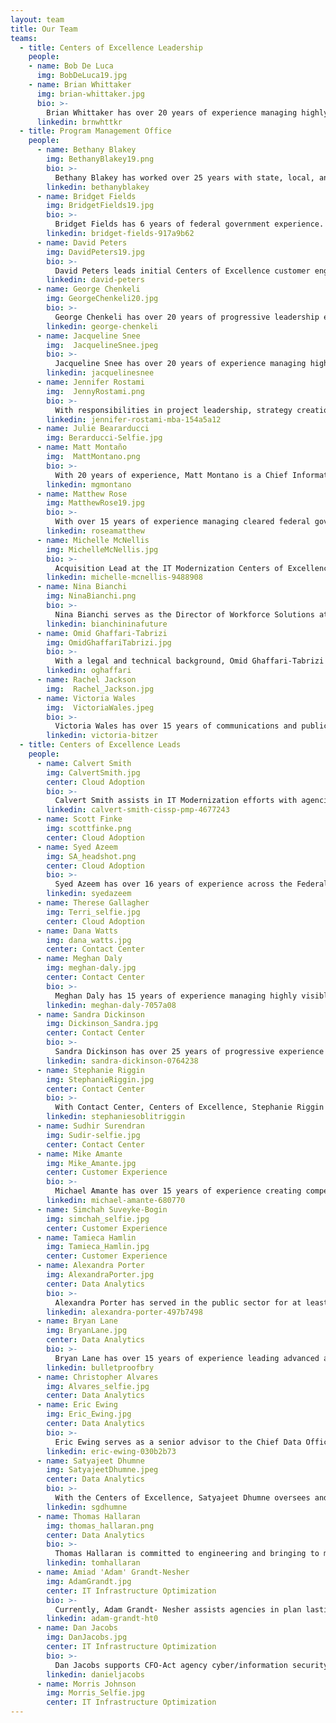 ```yaml
---
layout: team
title: Our Team
teams:
  - title: Centers of Excellence Leadership
    people:
    - name: Bob De Luca
      img: BobDeLuca19.jpg 
    - name: Brian Whittaker
      img: brian-whittaker.jpg 
      bio: >-
        Brian Whittaker has over 20 years of experience managing highly visible projects in the federal government. At GSA, Brian Whittaker manages stakeholder engagement with the highest level of federal leadership communicating the value of the Centers of Excellence (CoE). At the CoE, responsibilities include: overseeing $50M IT Modernization projects at the United States Department of Agriculture (USDA), Housing Urban Development (HUD), and the Office of Personnel Management (OPM) as well as identifying opportunities and collaborating with customer agencies to modernize IT and customer experiences. Brian Whittaker was the recipient of the FAS Commissioner Award as the Cyber Security Acquisition Team Lead.
      linkedin: brnwhttkr
  - title: Program Management Office
    people:
      - name: Bethany Blakey
        img: BethanyBlakey19.png
        bio: >-
          Bethany Blakey has worked over 25 years with state, local, and Federal government, gaining experience in instituting intrapreneurial practices to modernize how government programs and services are managed and improved. Bethany Blakey leads the human aspect of modernization, and with the Centers of Excellence she has developed a unique talent model to help employees, managers, and leaders identify their best role in driving transformation as well as developed a service catalog of evidence-based capability-building and culture-shifting interventions. In 2013, she received the award of the Harvard Ash Center Top 25 Innovations in Government.
        linkedin: bethanyblakey
      - name: Bridget Fields
        img: BridgetFields19.jpg
        bio: >-
          Bridget Fields has 6 years of federal government experience. Currently, she works as the Acquisitions Lead with the Centers of Excellence, serving as a project manager to manage relationships with government stakeholders and contractor teams, find flexibility within contractual terms to provide project teams the ability to achieve their actual objectives, and work on contractual modifications when changes are necessary. In addition, she has served as the Administrative Assistant to the Director of Acquisitions while also serving as the Project Manager responsible for managing the entirety of the organization's SaaS licenses and purchase card (ie, Government credit card) procurements for software. Bridget Fields was the recipient of the Special Act Award in 2018. 
        linkedin: bridget-fields-917a9b62
      - name: David Peters
        img: DavidPeters19.jpg
        bio: >-
          David Peters leads initial Centers of Excellence customer engagement including relationship management of agency CIO, Deputy CIO, industry partners, and individual GSA Technology Transformation Service (TTS) CoE Teams. Most notably, David Peters led identification and implementation of IT Modernization Best Practices which produced increased cloud adoption, reduced data center footprint, and established initial data analytics and customer experience management capabilities based on IT modernization. With the GSA Administrator’s Award David Peters has been recognized for his contributions to Digital Government Strategy implementation and leadership on GSA Category Management Implementation Team. 
        linkedin: david-peters
      - name: George Chenkeli
        img: GeorgeChenkeli20.jpg
        bio: >-
          George Chenkeli has over 20 years of progressive leadership experience in IT Delivery, and Operations and Large-scale Program Management (Commercial and Government). At the U.S. Department of Housing and Urban Development (HUD), George Chenkeli provides strategic and operational leadership to optimize enterprise productivity and the delivery of high-impact work across the enterprise, leading a cross-functional team of digital transformation specialists with expertise in human centered design, data analytics, change management strategy, technical architecture, software engineering, and procurement of multi-year contracts valued over $200M.
        linkedin: george-chenkeli
      - name: Jacqueline Snee
        img:  JacquelineSnee.jpeg
        bio: >-
          Jacqueline Snee has over 20 years of experience managing high level priorities inside and outside of government. Currently, Jacqueline Snee works with the GSA Site Lead, CoE Directors and HUD Stakeholders to identify, prioritize, plan, and implement HUD IT modernization initiatives. Previously, Jacqueline Snee was the Acting Chief of Staff with the Technology Transformation Service (TTS). Responsibilities included: working with stakeholders from across GSA to organize and execute key strategic priorities, partnerships, and initiatives for TTS.
        linkedin: jacquelinesnee
      - name: Jennifer Rostami
        img:  JennyRostami.png
        bio: >-
          With responsibilities in project leadership, strategy creation, contracting, team leadership, and budgeting, Jennifer Rostami assists in leading various federal agencies to modernize in the areas of Cloud Adoption, Customer Experience, Data Analytics, and Data Centers. Jennifer Rostami has over 13 years of experience working in public and private sector with a background in finance and specializing in transformation. In her roles, Jennifer Rostami has helped to create organizational alignment for buy-in and change through stakeholder management, financial planning, and communication.
        linkedin: jennifer-rostami-mba-154a5a12
      - name: Julie Beararducci
        img: Berarducci-Selfie.jpg
      - name: Matt Montaño
        img:  MattMontano.png
        bio: >-
          With 20 years of experience, Matt Montano is a Chief Information Officer leading teams, and providing customer- focused technical services and solutions. Currently, Matt Montano manages stakeholder engagement with the highest level of federal leadership communicating the value of the Centers of Excellence, identifies additional customers, hires additional staff and regularly supports the team to enhance career growth, mitigates project risk, and creates a positive customer experience. In this role, Matt Montano also oversees $50M IT Modernization projects at the United States Department of Agriculture (USDA), Housing Urban Development (HUD), and the Office of Personnel Management (OPM).
        linkedin: mgmontano
      - name: Matthew Rose
        img: MatthewRose19.jpg
        bio: >-
          With over 15 years of experience managing cleared federal government enterprise programs, Matthew Rose has led the creation and execution of agency strategies as well as planning and policy efforts in national and multinational organizations in the United States and abroad. Previously, Matthew Rose was the Mission Manager at the Department of Defense (DoD) Defense Intelligence Agency (DIA). Tasks included: championing security DoD-wide acquisition protection policy changes to the Deputy Secretary of Defense and Vice Chairman of the Joint Chiefs of Staff to improve critical technology protections and coordinating IC baseline assessments on all threats to critical technologies, defense industrial base, and research enterprise.
        linkedin: roseamatthew
      - name: Michelle McNellis
        img: MichelleMcNellis.jpg
        bio: >-
          Acquisition Lead at the IT Modernization Centers of Excellence. Formerly warranted Contracting Officer with 10+ years of experience in the Federal Government, ensures procurement packages that the CoE develops are not only compliant with Federal Acquisition Regulations but also innovative in their acquisition approach. Prior to joining CoE, I was the Director of Acquisitions at the Office of Products and Programs. Before my role at OPP, I led the very first procurements awarded by TTS/18F, including the TTS Bug Bounty program. I also worked as an acquisition subject matter expert at the Public Buildings Service in GSA as well as at the U.S. Coast Guard. 
        linkedin: michelle-mcnellis-9488908
      - name: Nina Bianchi
        img: NinaBianchi.png
        bio: >-
          Nina Bianchi serves as the Director of Workforce Solutions at the Centers of Excellence, building teams and creating a community of more effective problem-solvers to drive modern organizations where great people want to work. To foster a 21st-century organizational culture of creative problem-solving and innovation operations for the future of work, Nina Bianchi builds partnerships across siloed business units to enable holistic digital transformation and leads strategic operational innovation to inspire and cross-train diverse teams.
        linkedin: bianchininafuture
      - name: Omid Ghaffari-Tabrizi
        img: OmidGhaffariTabrizi.jpg
        bio: >-
          With a legal and technical background, Omid Ghaffari-Tabrizi develops and institutes innovative procurement solutions to provide rapid results for agency partners who need to modernize their IT-related workforce, systems, and processes. Omid Ghaffari-Tabrizi serves as the primary Acquisition PM with the Centers of Excellence and assists in the development of procurement packages for all CoE agency partners as well as internal needs.
        linkedin: oghaffari
      - name: Rachel Jackson
        img:  Rachel_Jackson.jpg
      - name: Victoria Wales
        img:  VictoriaWales.jpeg
        bio: >-
          Victoria Wales has over 15 years of communications and public affairs experience, 7 with the General Services Administration. At GSA, Victoria Wales is a Strategic Outreach Lead with the Centers of Excellence at TTS. At the CoE, her responsibilities include digital communications and outreach coordination with customer agencies, website management, social media strategy, and project manages innovation projects in support of the program management office. Victoria Wales is also multilingual, and has supported public service products in partnership with over 25 federal agencies to reach and engage underserved communities.
        linkedin: victoria-bitzer
  - title: Centers of Excellence Leads
    people:
      - name: Calvert Smith
        img: CalvertSmith.jpg
        center: Cloud Adoption
        bio: >-
          Calvert Smith assists in IT Modernization efforts with agencies across the Federal Government in the area of Cloud Adoption. His projects with the Centers of Excellence includes: analyzing current systems and applications to provide recommendations for planning cloud migration, implementing cloud governance models incorporating best practices from both government and commercial areas that allow strategic oversight of cloud programs, among other things. Calvert Smith has over 20 years of experience in the areas of technology innovation, cloud computing, application development, website management, business intelligence, project management, and vendor/contract management. Recently, he has been awarded the Discovery and Innovation in Government IT Award with analysis work with USDA.
        linkedin: calvert-smith-cissp-pmp-4677243
      - name: Scott Finke
        img: scottfinke.png
        center: Cloud Adoption
      - name: Syed Azeem
        img: SA_headshot.png
        center: Cloud Adoption
        bio: >-
          Syed Azeem has over 16 years of experience across the Federal and private sector in leading complex and highly-visible IT modernization projects. With the Centers of Excellence, Syed Azeem  leads IT Modernization efforts within agencies across the Federal Government in the area of Cloud Adoption by developing cloud migration roadmaps and timelines and implementing cloud governance models. With partnerships at the Department of Housing and Urban Development, Syed Azeem assisted in digitizing manual and paper-based forms into adaptive online forms with digital workflows, electronic signatures and intelligent data extraction.
        linkedin: syedazeem
      - name: Therese Gallagher
        img: Terri_selfie.jpg
        center: Cloud Adoption
      - name: Dana Watts
        img: dana_watts.jpg
        center: Contact Center
      - name: Meghan Daly
        img: meghan-daly.jpg
        center: Contact Center
        bio: >-
          Meghan Daly has 15 years of experience managing highly visible projects in the federal government, with 10 years being with GSA. With the Centers of Excellence, focused on Contact Centers and Customer Experience, Meghan Daly’s projects include strategizing with senior leaders to identify clear key priorities and opportunities to modernize IT, performing research on available intelligent systems solutions to enable robotic process automation (RPA), artificial intelligence (AI) and other intelligent systems, and overseeing IT Modernization projects at the United States Department of Agriculture (USDA) and Housing and Urban Development (HUD).Meghan Daly has led IT Modernization projects and initiatives valued at $80M at three federal agencies. 
        linkedin: meghan-daly-7057a08
      - name: Sandra Dickinson
        img: Dickinson_Sandra.jpg
        center: Contact Center
        bio: >-
          Sandra Dickinson has over 25 years of progressive experience in the contact center/operations field including over 17 years of corporate-level responsibilities. With the Centers of Excellence, Sandra Dickinson leads team efforts to modernize contact centers at partner agencies, for example with the implementation phases for OneUSDA Contact Center. Sandra Dickinson engages with partner agency stakeholders and collaborate to determine best practices for contact center infrastructure, staffing, and technology implementation
        linkedin: sandra-dickinson-0764238
      - name: Stephanie Riggin
        img: StephanieRiggin.jpg
        center: Contact Center
        bio: >-
          With Contact Center, Centers of Excellence, Stephanie Riggin engages with partner agency stakeholders and collaborates to determine best practices including contact center infrastructure, staffing, and technology implementation. Stephanie Riggin supports the Contact Center team at the Department of Housing and Urban Development (HUD) by identifying opportunities for improvement for contact center governance, management, operations, and emerging technologies including self-service tools. Stephanie Riggin has over 15 years of program support experience in various acquisition, IT and contact center programs. 
        linkedin: stephaniesoblitriggin
      - name: Sudhir Surendran
        img: Sudir-selfie.jpg
        center: Contact Center
      - name: Mike Amante
        img: Mike_Amante.jpg
        center: Customer Experience
        bio: >-
          Michael Amante has over 15 years of experience creating compelling experiences for customers, users, and citizens, applies human-centered approaches and forward thinking design to enhance the services provided to customers of the Federal Government. With the Centers of Excellence, Michael Amante leads a team of six design strategists and researchers to drive measurable improvement in the quality of the experiences that the Department of Housing and Urban Development (HUD) provides its customers. Additionally, Michael Amante works in concert with executive-level leadership at the United States Department of Agriculture (USDA).
        linkedin: michael-amante-680770
      - name: Simchah Suveyke-Bogin
        img: simchah_selfie.jpg
        center: Customer Experience
      - name: Tamieca Hamlin
        img: Tamieca_Hamlin.jpg
        center: Customer Experience
      - name: Alexandra Porter
        img: AlexandraPorter.jpg 
        center: Data Analytics
        bio: >-
          Alexandra Porter has served in the public sector for at least 8 years, working with various government agencies. At  the Data and Analytics Center with the Centers of Excellence, she enhances data maturity across the federal government through the development of a strong, tailored data strategy. Alexandra has also conducted assessments of the Office of Personnel Management data environment, addressed gaps and provided recommendations for improvements and enhancement opportunities.
        linkedin: alexandra-porter-497b7498
      - name: Bryan Lane
        img: BryanLane.jpg 
        center: Data Analytics
        bio: >-
          Bryan Lane has over 15 years of experience leading advanced analytics and technology evaluation initiatives. Within the Data & Analytics Center of Excellence, Bryan advises federal agencies on establishing mature data governance and management practices, developing innovative approaches for leveraging data as a strategic asset, and laying the foundation for advancing data discovery, access, and use through artificial intelligence and machine learning. Prior to joining the Data & Analytics COE, Bryan was a product manager for a commercial geospatial software company, an analytic consultant in the defense and national security industry, and assisted in managing a $750M rapid acquisition portfolio.
        linkedin: bulletproofbry
      - name: Christopher Alvares
        img: Alvares_selfie.jpg
        center: Data Analytics
      - name: Eric Ewing
        img: Eric_Ewing.jpg
        center: Data Analytics
        bio: >-
          Eric Ewing serves as a senior advisor to the Chief Data Officer at the Department of Housing and Urban Development by providing leadership, guidance, and expertise into enterprise data and analytics modernization. With the Centers of Excellence, Eric Ewing consolidates and organizes long and short term strategy for data and analytics while managing technical implementation. Eric Ewing has experience in managing technical teams, complex programs, and sensitive projects for example in developing and implementing three acquisitions to modernize data and analytics practices at the Department of Housing and Urban Development.
        linkedin: eric-ewing-030b2b73
      - name: Satyajeet Dhumne
        img: SatyajeetDhumne.jpeg
        center: Data Analytics
        bio: >-
          With the Centers of Excellence, Satyajeet Dhumne oversees and leads a team of 6FTEs and 30+ data and analytics experts and project managers to accomplish the program objectives for a multi-year, multi-vendor, enterprise-wide data analytics initiative at USDA. In this role, Satyajeet Dhumne provides matter expertise and advisory in various aspects of the program including – strategic analytics capabilities deployment, communities of practice, open data initiative, data management, and federal data mandates. Satyajeet Dhumne has 20+ years of experience in Business Intelligence, Analytics, Data Warehousing, and Data Management. 
        linkedin: sgdhumne
      - name: Thomas Hallaran
        img: thomas_hallaran.png
        center: Data Analytics
        bio: >-
          Thomas Hallaran is committed to engineering and bringing to market scalable, high impact solutions with 10+ years of experience creating products. Currently, Thomas Hallaran leads cross functional teams and helps drive innovation at partner agencies in data management, organizational capacity, analysis and enterprise analytics infrastructure. At the United States Department of Agriculture, Thomas Hallaran contributed to the creation of the first enterprise wide analytics dashboard.
        linkedin: tomhallaran
      - name: Amiad 'Adam' Grandt-Nesher
        img: AdamGrandt.jpg
        center: IT Infrastructure Optimization
        bio: >-
          Currently, Adam Grandt- Nesher assists agencies in plan lasting, resilient modernization efforts by introducing software development and systems administration best practices. With a proven track record of effecting technological evolution to meet organizational needs, Adam Grandt- Nesher serves as an OPM Infrastructure Optimization CoE lead. Adam Grandt- Nesher’s projects include: developing cloud migration roadmaps and timelines to ensure effective prioritization based on risk, cost, and time to completion that align with agency mission, and enabling adoption of digital business capabilities using modern technologies.
        linkedin: adam-grandt-ht0
      - name: Dan Jacobs
        img: DanJacobs.jpg
        center: IT Infrastructure Optimization
        bio: >-
          Dan Jacobs supports CFO-Act agency cyber/information security modernization through accelerated adoption of highly mature enterprise-wide processes and technologies. With over 20 years of combined IT/Cybersecurity experience and IT service management, Dan Jacobs currently serves as a primary point of contact for GSA and as an official representative for cybersecurity initiatives and programs. ​Dan Jacobs is a member of various government-wide working groups and initiatives, such as Supply Chain Risk Management, International Cybersecurity Standardization for the Internet of Things; Zero Trust Networking; Blockchain; SOCaaS, and Cybersecurity Workforce.
        linkedin: danieljacobs
      - name: Morris Johnson
        img: Morris_Selfie.jpg
        center: IT Infrastructure Optimization
---
```

